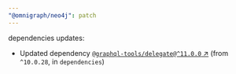 ```yaml
---
"@omnigraph/neo4j": patch
---
```

dependencies updates:
  - Updated dependency [`@graphql-tools/delegate@^11.0.0` ↗︎](https://www.npmjs.com/package/@graphql-tools/delegate/v/11.0.0) (from `^10.0.28`, in `dependencies`)
